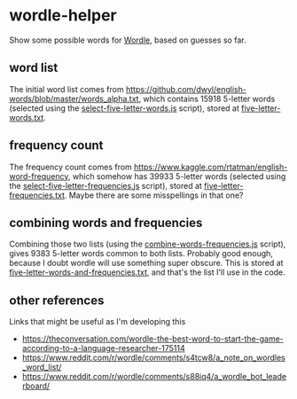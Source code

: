 # wordle-helper

Show some possible words for [Wordle](https://www.powerlanguage.co.uk/wordle/), based on guesses so far.

## word list

The initial word list comes from <https://github.com/dwyl/english-words/blob/master/words_alpha.txt>, which contains 15918 5-letter words (selected using the [select-five-letter-words.js](./scripts/select-five-letter-words.js>) script), stored at [five-letter-words.txt](./src/five-letter-words.txt).

## frequency count

The frequency count comes from <https://www.kaggle.com/rtatman/english-word-frequency>, which somehow has 39933 5-letter words (selected using the [select-five-letter-frequencies.js](./scripts/select-five-letter-frequencies.js) script), stored at [five-letter-frequencies.txt](./src/five-letter-frequencies.txt). Maybe there are some misspellings in that one?

## combining words and frequencies

Combining those two lists (using the [combine-words-frequencies.js](./scripts/combine-words-frequencies.js') script), gives 9383 5-letter words common to both lists. Probably good enough, because I doubt wordle will use something super obscure. This is stored at [five-letter-words-and-frequencies.txt](./src/five-letter-words-and-frequencies.txt), and that's the list I'll use in the code.

## other references

Links that might be useful as I'm developing this

* <https://theconversation.com/wordle-the-best-word-to-start-the-game-according-to-a-language-researcher-175114>
* <https://www.reddit.com/r/wordle/comments/s4tcw8/a_note_on_wordles_word_list/>
* <https://www.reddit.com/r/wordle/comments/s88iq4/a_wordle_bot_leaderboard/>
